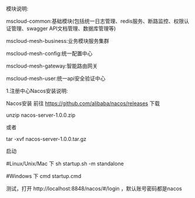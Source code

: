  模块说明:
   
   mscloud-common:基础模块(包括统一日志管理、redis服务、断路监控、权限认证管理、swagger API文档管理、数据库管理等)
   
   mscloud-mesh-business:业务模块服务集群
   
   mscloud-mesh-config:统一配置中心
   
   mscloud-mesh-gateway:智能路由网关
   
   mscloud-mesh-user:统一api安全验证中心
   


  1.注册中心Nacos安装说明:

  Nacos安装
  前往 https://github.com/alibaba/nacos/releases 下载

  unzip nacos-server-1.0.0.zip
  
  或者
  
  tar -xvf nacos-server-1.0.0.tar.gz
  
  启动
  
  #Linux/Unix/Mac 下
  sh startup.sh -m standalone
  
  #Windows 下
  cmd startup.cmd
  
  测试，打开 http://localhost:8848/nacos/#/login ，默认账号密码都是nacos
